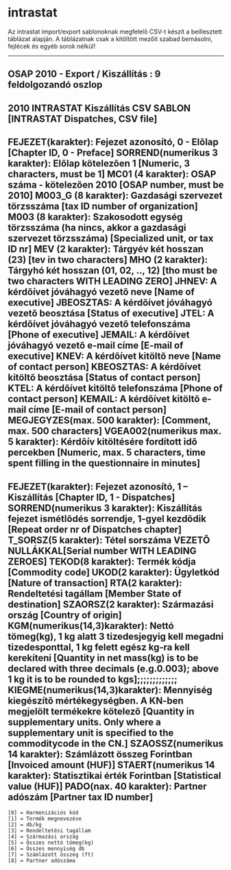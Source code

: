 # intrastat

Az intrastat import/export sablonoknak megfelelő CSV-t készít a beillesztett táblázat alapján.
A táblázatnak csak a kitöltött mezőit szabad bemásolni, fejlécek és egyéb sorok nélkül!


---

## OSAP 2010 - Export / Kiszállítás : 9 feldolgozandó oszlop

2010 INTRASTAT Kiszállítás CSV SABLON [INTRASTAT Dispatches, CSV file]
----------------------------------------------------------------
FEJEZET(karakter): Fejezet azonosító, 0 - Elõlap [Chapter ID, 0 - Preface]
SORREND(numerikus 3 karakter): Elõlap kötelezõen 1 [Numeric, 3 characters, must be 1]
MC01 (4 karakter): OSAP száma - kötelezõen 2010 [OSAP number, must be 2010]
M003_G (8 karakter): Gazdasági szervezet törzsszáma [tax ID number of organization]
M003 (8 karakter): Szakosodott egység törzsszáma (ha nincs, akkor a gazdasági szervezet törzsszáma) [Specialized unit, or tax ID nr]
MEV (2 karakter): Tárgyév két hosszan (23) [tev in two characters]
MHO (2 karakter): Tárgyhó két hosszan (01, 02, .., 12) [tho must be two characters WITH LEADING ZERO]
JHNEV: A kérdõívet jóváhagyó vezetõ neve [Name of executive]
JBEOSZTAS: A kérdõívet jóváhagyó vezetõ beosztása [Status of executive]
JTEL: A kérdõívet jóváhagyó vezetõ telefonszáma [Phone of executive]
JEMAIL: A kérdõívet jóváhagyó vezetõ e-mail címe [E-mail of executive]
KNEV: A kérdõívet kitöltõ neve [Name of contact person]
KBEOSZTAS: A kérdõívet kitöltõ beosztása [Status of contact person]
KTEL: A kérdõívet kitöltõ telefonszáma [Phone of contact person]
KEMAIL: A kérdõívet kitöltõ e-mail címe [E-mail of contact person]
MEGJEGYZES(max. 500 karakter): [Comment, max. 500 characters]
VGEA002(numerikus max. 5 karakter): Kérdõív kitöltésére fordított idõ percekben [Numeric, max. 5 characters, time spent filling in the questionnaire in minutes]
----------------------------------------------------------------
FEJEZET(karakter): Fejezet azonosító, 1 – Kiszállítás [Chapter ID, 1 - Dispatches]
SORREND(numerikus 3 karakter): Kiszállítás fejezet ismétlõdés sorrendje, 1-gyel kezdõdik [Repeat order nr of Dispatches chapter]
T_SORSZ(5 karakter): Tétel sorszáma VEZETÕ NULLÁKKAL[Serial number WITH LEADING ZEROES]
TEKOD(8 karakter): Termék kódja [Commodity code]
UKOD(2 karakter): Ügyletkód [Nature of transaction]
RTA(2 karakter): Rendeltetési tagállam [Member State of destination]
SZAORSZ(2 karakter): Származási ország [Country of origin]
KGM(numerikus(14,3)karakter): Nettó tömeg(kg), 1 kg alatt 3 tizedesjegyig kell megadni tizedesponttal, 1 kg felett egész kg-ra kell kerekíteni
 [Quantity in net mass(kg) is to be declared with three decimals (e.g.0.003); above 1 kg it is to be rounded to kgs];;;;;;;;;;;;;
KIEGME(numerikus(14,3)karakter): Mennyiség kiegészítõ mértékegységben. A KN-ben megjelölt termékekre kötelezõ 
 [Quantity in supplementary units. Only where a supplementary unit is specified to the commoditycode in the CN.]
SZAOSSZ(numerikus 14 karakter): Számlázott összeg Forintban [Invoiced amount (HUF)]
STAERT(numerikus 14 karakter): Statisztikai érték Forintban [Statistical value (HUF)]
PADO(nax. 40 karakter): Partner adószám [Partner tax ID number]
----------------------------------------------------------------

```
[0] = Harmonizációs kód
[1] = Termék megnevezése
[2] = db/kg
[3] = Rendeltetési tagállam
[4] = Származási ország
[5] = Összes nettó tömeg(kg)
[6] = Összes mennyiség db
[7] = Számlázott összeg (ft)
[8] = Partner adószáma
```
